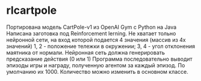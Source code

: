 # rlcartpole
Портирована модель CartPole-v1 из OpenAI Gym с Python на Java Написана заготовка под Reinforcement lerning. 
Не хватает тольно нейронной сети, на вход которой подается 4 значения (массив из 4х значений) 
1, 2 - положение тележки в окружении; 
3, 4 - угол отклонения маятника от нормали.
Нейронная сеть должна генерировать предсказание действия (0 или 1)
Программа последовательно выводит эпизоды игры и награду, полученную агентом за каждый эпизод. По умолчанию их 1000. Количество можно изменить в основном классе. 
